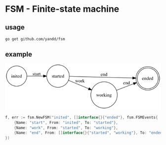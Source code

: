 FSM - Finite-state machine
===========================

## usage
```sh
go get github.com/yandd/fsm
```

## example
![fsm](fsm.png)

```go
f, err := fsm.NewFSM("inited", []interface{}{"ended"}, fsm.FSMEvents{
	{Name: "start", From: "inited", To: "started"},
	{Name: "work", From: "started", To: "working"},
	{Name: "end", From: []interface{}{"started", "working"}, To: "ended"},
})
```
